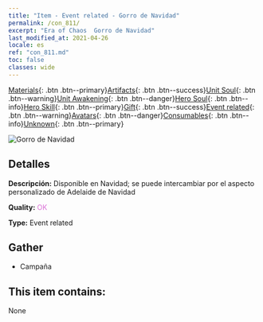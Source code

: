 ```yaml
---
title: "Item - Event related - Gorro de Navidad"
permalink: /con_811/
excerpt: "Era of Chaos  Gorro de Navidad"
last_modified_at: 2021-04-26
locale: es
ref: "con_811.md"
toc: false
classes: wide
---
```

 [Materials](/ItemsES/){: .btn .btn--primary}[Artifacts](/ItemsES/Artifacts/){: .btn .btn--success}[Unit Soul](/ItemsES/UnitSoul/){: .btn .btn--warning}[Unit Awakening](/ItemsES/UnitAwakening/){: .btn .btn--danger}[Hero Soul](/ItemsES/HeroSoul/){: .btn .btn--info}[Hero Skill](/ItemsES/HeroSkill/){: .btn .btn--primary}[Gift](/ItemsES/Gift/){: .btn .btn--success}[Event related](/ItemsES/Events/){: .btn .btn--warning}[Avatars](/ItemsES/Avatars/){: .btn .btn--danger}[Consumables](/ItemsES/Consumables/){: .btn .btn--info}[Unknown](/ItemsES/Unknown/){: .btn .btn--primary}

 ![Gorro de Navidad](/images/t/i_3069.png)

## Detalles
 **Descripción:** Disponible en Navidad; se puede intercambiar por el aspecto personalizado de Adelaide de Navidad

 **Quality:** <span style="color: #DA70D6">OK</span>

 **Type:** Event related

## Gather

*    Campaña 

## This item contains:

  None

